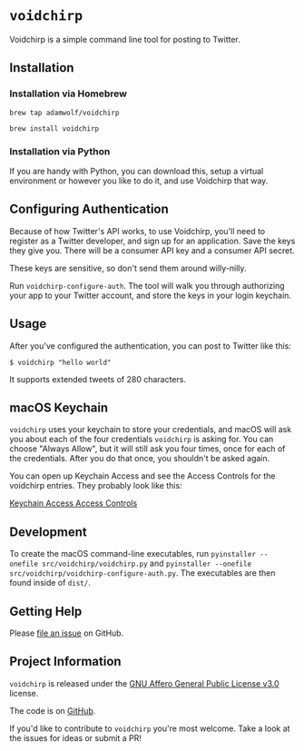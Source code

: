 # ```voidchirp```

Voidchirp is a simple command line tool for posting to Twitter.

## Installation

### Installation via Homebrew

`brew tap adamwolf/voidchirp`

`brew install voidchirp`

### Installation via Python

If you are handy with Python, you can download this, setup a virtual environment or however you like to do it, and use Voidchirp that way.

## Configuring Authentication

Because of how Twitter's API works, to use Voidchirp, you'll need to register as a Twitter developer, and sign up for an application.  Save the keys they give you.  There will be a consumer API key and a consumer API secret.

These keys are sensitive, so don't send them around willy-nilly.

Run `voidchirp-configure-auth`.  The tool will walk you through authorizing your app to your Twitter account, and store the keys in your login keychain.

## Usage

After you've configured the authentication, you can post to Twitter like this:

`$ voidchirp "hello world"`

It supports extended tweets of 280 characters.

## macOS Keychain

`voidchirp` uses your keychain to store your credentials, and macOS will ask you about each of the four credentials `voidchirp` is asking for.
You can choose "Always Allow", but it will still ask you four times, once for each of the credentials.  After you do that once,
you shouldn't be asked again.

You can open up Keychain Access and see the Access Controls for the voidchirp entries.  They probably look like this:

[Keychain Access Access Controls](docs/assets/keychain_access_access_control.png)

Development
-----------

To create the macOS command-line executables, run `pyinstaller --onefile src/voidchirp/voidchirp.py` and
`pyinstaller --onefile src/voidchirp/voidchirp-configure-auth.py`.  The executables are then found inside of `dist/`.

## Getting Help

Please [file an issue](https://github.com/adamwolf/voidchirp/issues) on GitHub.

## Project Information

`voidchirp` is released under the
[GNU Affero General Public License v3.0](https://choosealicense.com/licenses/agpl-3.0/) license.

The code is on [GitHub](https://github.com/adamwolf/voidchirp).

If you'd like to contribute to `voidchirp` you're most welcome.
Take a look at the issues for ideas or submit a PR!
